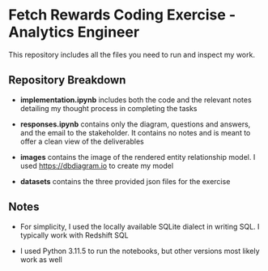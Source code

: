 # Fetch Rewards Coding Exercise - Analytics Engineer

This repository includes all the files you need to run and inspect my work.

## Repository Breakdown

- **implementation.ipynb** includes both the code and the relevant notes detailing my thought process in completing the tasks

- **responses.ipynb** contains only the diagram, questions and answers, and the email to the stakeholder. It contains no notes and is meant to offer a clean view of the deliverables

- **images** contains the image of the rendered entity relationship model. I used https://dbdiagram.io to create my model

- **datasets** contains the three provided json files for the exercise

## Notes

- For simplicity, I used the locally available SQLite dialect in writing SQL. I typically work with Redshift SQL

- I used Python 3.11.5 to run the notebooks, but other versions most likely work as well